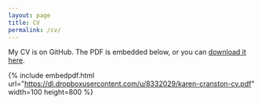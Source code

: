 ```yaml
---
layout: page
title: CV
permalink: /cv/
---
```


My CV is on GitHub. The PDF is embedded below, or you can [download it here](https://github.com/kcranston/myCV/raw/master/karen-cranston-cv.pdf).

{% include embedpdf.html url="https://dl.dropboxusercontent.com/u/8332029/karen-cranston-cv.pdf" width=100 height=800 %}

